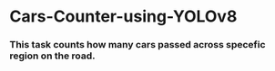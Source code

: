 # Cars-Counter-using-YOLOv8

### This task counts how many cars passed across specefic region on the road.

